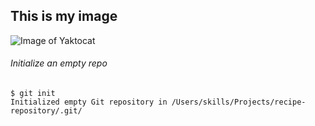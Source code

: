 ## This is my image

![Image of Yaktocat](https://octodex.github.com/images/yaktocat.png)

###### Initialize an empty repo
```
$ git init
Initialized empty Git repository in /Users/skills/Projects/recipe-repository/.git/
```
